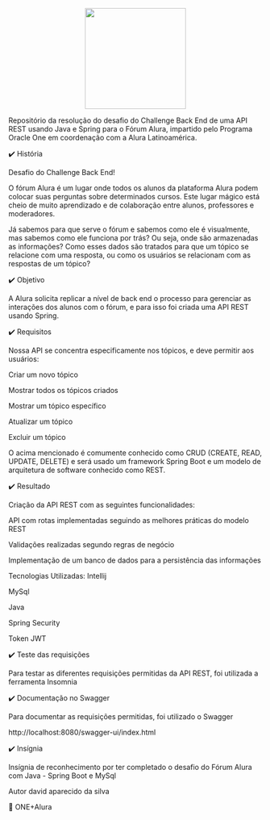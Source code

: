 <p align="center" > <img width="200" height="200" src="https://user-images.githubusercontent.com/91544872/209678377-70b50b21-33de-424c-bed8-6a71ef3406ff.png"> </p>

Repositório da resolução do desafio do Challenge Back End de uma API REST usando Java e Spring para o Fórum Alura, impartido pelo Programa Oracle One em coordenação com a Alura Latinoamérica.

✔️ História

Desafio do Challenge Back End!

O fórum Alura é um lugar onde todos os alunos da plataforma Alura podem colocar suas perguntas sobre determinados cursos. Este lugar mágico está cheio de muito aprendizado e de colaboração entre alunos, professores e moderadores.

Já sabemos para que serve o fórum e sabemos como ele é visualmente, mas sabemos como ele funciona por trás? Ou seja, onde são armazenadas as informações? Como esses dados são tratados para que um tópico se relacione com uma resposta, ou como os usuários se relacionam com as respostas de um tópico?

✔️ Objetivo

A Alura solicita replicar a nível de back end o processo para gerenciar as interações dos alunos com o fórum, e para isso foi criada uma API REST usando Spring.

✔️ Requisitos

Nossa API se concentra especificamente nos tópicos, e deve permitir aos usuários:

Criar um novo tópico

Mostrar todos os tópicos criados

Mostrar um tópico específico

Atualizar um tópico

Excluir um tópico

O acima mencionado é comumente conhecido como CRUD (CREATE, READ, UPDATE, DELETE) e será usado um framework Spring Boot e um modelo de arquitetura de software conhecido como REST.

✔️ Resultado

Criação da API REST com as seguintes funcionalidades:

API com rotas implementadas seguindo as melhores práticas do modelo REST

Validações realizadas segundo regras de negócio

Implementação de um banco de dados para a persistência das informações

Tecnologias Utilizadas:
Intellij

MySql

Java

Spring Security

Token JWT

✔️ Teste das requisições

Para testar as diferentes requisições permitidas da API REST, foi utilizada a ferramenta Insomnia


✔️ Documentação no Swagger

Para documentar as requisições permitidas, foi utilizado o Swagger

http://localhost:8080/swagger-ui/index.html


✔️ Insígnia

Insígnia de reconhecimento por ter completado o desafio do Fórum Alura com Java - Spring Boot e MySql


Autor
david aparecido da silva 

💙 ONE+Alura
